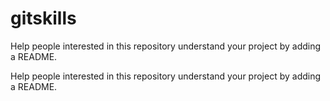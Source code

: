 # gitskills

Help people interested in this repository understand your project by adding a README.

Help people interested in this repository understand your project by adding a README.